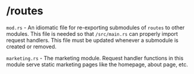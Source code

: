 # /routes

`mod.rs` - An idiomatic file for re-exporting submodules of `routes` to other modules. This file is needed so that `/src/main.rs` can properly import request handlers. This file must be updated whenever a submodule is created or removed.

`marketing.rs` - The marketing module. Request handler functions in this module serve static marketing pages like the homepage, about page, etc.
